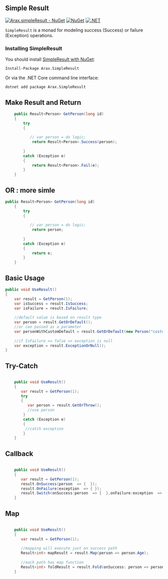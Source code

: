 



## Simple Result
[![Arax.simpleResult - NuGet](https://img.shields.io/badge/nuget-Arax.SimpleResult-blue)](https://www.nuget.org/packages/Arax.SimpleResult)
[![NuGet](https://img.shields.io/nuget/dt/Arax.SimpleResult.svg)](https://www.nuget.org/packages/Arax.SimpleResult) 
[![.NET](https://github.com/araxis/SimpleResult/actions/workflows/dotnet.yml/badge.svg)](https://github.com/araxis/SimpleResult/actions/workflows/dotnet.yml)

`SimpleResult` is a monad for modeling success (Success) or failure (Exception) operations.

### Installing SimpleResult

You should install [SimpleResult with NuGet](https://www.nuget.org/packages/Arax.SimpleResult):

    Install-Package Arax.SimpleResult
    
Or via the .NET Core command line interface:

    dotnet add package Arax.SimpleResult

##  Make Result<T> and Return 
```csharp
    public Result<Person> GetPerson(long id)
    {
        try
        {
            
           // var person = do logic;
            return Result<Person>.Success(person);
          
        }
        catch (Exception e)
        {
            return Result<Person>.Fail(e);
        }
    }
```
## OR : more simle
```csharp
public Result<Person> GetPerson(long id)
    {
        try
        {
           
           // var person = do logic;
            return person;
          
        }
        catch (Exception e)
        {
            return e;
        }
    }
```
## Basic Usage 
```csharp
public void UseResult()
{
    var result = GetPerson(1);
    var isSuccess = result.IsSuccess;
    var isFailure = result.IsFailure;    
    
    //default value is based on result type
    var person = result.GetOrDefault();
    //or can passed as a parameter
    var personWithCustomDefault = result.GetOrDefault(new Person("custom"));
    
    //if IsFailure == false => exception is null
    var exception = result.ExceptionOrNull();
}
```
## Try-Catch 
```csharp
    
    public void UseResult()
    {
       var result = GetPerson(1);
       try
       {
          var person = result.GetOrThrow();
          //use person
        }
        catch (Exception e)
        {
         //catch exception
        }
    }
```   
## Callback 
```csharp
    
    public void UseResult()
    {
       var result = GetPerson(1);
       result.OnSuccess(person  => {  });
       result.OnFailure(exception  => { });
       result.Switch(onSuccess:person  => {  },onFailure:exception  => { });
    }
```  
## Map 
```csharp
    
    public void UseResult()
    {
       var result = GetPerson(1);
    
       //mapping will execute just on success path
       Result<int> mapResult = result.Map(person => person.Age);
        
       //each path has map function
       Result<int> foldResult = result.Fold(onSuccess: person => person.Age,onFailure:exception => exception.GetHashCode());
    }
```    
